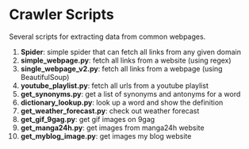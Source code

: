 # Crawler Scripts

Several scripts for extracting data from common webpages.

1. **Spider**: simple spider that can fetch all links from any given domain
1. **simple_webpage.py**: fetch all links from a website (using regex)
1. **single_webpage_v2.py**: fetch all links from a webpage (using BeautifulSoup)
1. **youtube_playlist.py**: fetch all urls from a youtube playlist
1. **get_synonyms.py**: get a list of synonyms and antonyms for a word
1. **dictionary_lookup.py**: look up a word and show the definition
1. **get_weather_forecast.py**: check out weather forecast
1. **get_gif_9gag.py**: get gif images on 9gag
1. **get_manga24h.py**: get images from manga24h website
1. **get_myblog_image.py**: get images my blog website

